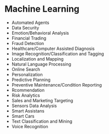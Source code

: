 # Machine Learning

- Automated Agents
- Data Security
- Emotion/Behavioral Analysis
- Financial Trading
- Fraud Detection
- Healthcare/Computer Assisted Diagnosis
- Image Recognition/Classification and Tagging
- Localization and Mapping
- Natural Language Processing
- Online Search
- Personalization
- Predictive Planning
- Preventive Maintenance/Condition Reporting
- Rcommendation
- Risk Analytics
- Sales and Marketing Targeting
- Sensors Data Analysis
- Smart Assistans
- Smart Cars
- Text Classification and Mining
- Voice Recognition
